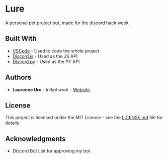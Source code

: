 # Lure
A personal pet project bot, made for the discord hack week

## Built With

* [VSCode](https://code.visualstudio.com/) - Used to code the whole project
* [Discord.js](https://discord.js.org/#/) - Used as the JS API
* [Discord.py](https://github.com/Rapptz/discord.py) - Used as the PY API

## Authors

* **Laurence Ure** - *Initial work* - [Website](http://www.laurenceure.me)

## License

This project is licensed under the MIT License - see the [LICENSE.md](LICENSE.md) file for details

## Acknowledgments

* Discord Bot List for approving my bot

